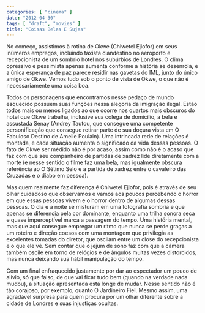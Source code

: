 ```yaml
---
categories: [ "cinema" ]
date: "2012-04-30"
tags: [ "draft", "movies" ]
title: "Coisas Belas E Sujas"
---
```

No começo, assistimos à rotina de Okwe (Chiwetel Ejiofor) em seus inúmeros empregos, incluindo taxista clandestino no aeroporto e recepcionista de um sombrio hotel nos subúrbios de Londres. O clima opressivo e pessimista apenas aumenta conforme a história se desenrola, e a única esperança de paz parece residir nas gavetas do IML, junto do único amigo de Okwe. Vemos tudo sob o ponto de vista de Okwe, o que não é necessariamente uma coisa boa.

Todos os personagens que encontramos nesse pedaço de mundo esquecido possuem suas funções nessa alegoria da imigração ilegal. Estão todos mais ou menos ligados ao que ocorre nos quartos mais obscuros do hotel que Okwe trabalha, inclusive sua colega de domicílio, a bela e assustada Senay (Andrey Tautou, que consegue uma competente personificação que consegue retirar parte de sua doçura vista em O Fabuloso Destino de Amelie Poulain). Uma intrincada rede de relações é montada, e cada situação aumenta o significado da vida dessas pessoas. O fato de Okwe ser médido não é por acaso, assim como não é o acaso que faz com que seu companheiro de partidas de xadrez lide diretamente com a morte (e nesse sentido o filme faz uma bela, mas igualmente obscura referência ao O Sétimo Selo e a partida de xadrez entre o cavaleiro das Cruzadas e o diabo em pessoa).

Mas quem realmente faz diferença é Chiwetel Ejiofor, pois é através de seu olhar cuidadoso que observamos e vamos aos poucos percebendo o horror em que essas pessoas vivem e o horror dentro de algumas dessas pessoas. O dia e a noite se misturam em uma fotografia sombria e que apenas se diferencia pela cor dominante, enquanto uma trilha sonora seca e quase imperceptível marca a passagem do tempo. Uma história mental, mas que aqui consegue empregar um ritmo que nunca se perde graças a um roteiro e direção coesos com uma montagem que privilegia as excelentes tomadas do diretor, que oscilam entre um close do recepcionista e o que ele vê. Sem contar que o jejum de sono faz com que a câmera também oscile em torno de relógios e de ângulos muitas vezes distorcidos, mas nunca deixando sua hábil manipulação do tempo.

Com um final enfraquecido justamente por dar ao espectador um pouco de alívio, só que falso, de que vai ficar tudo bem (quando na verdade nada mudou), a situação apresentada está longe de mudar. Nesse sentido não é tão corajoso, por exemplo, quanto O Jardineiro Fiel. Mesmo assim, uma agradável surpresa para quem procura por um olhar diferente sobre a cidade de Londres e suas injustiças ocultas.

